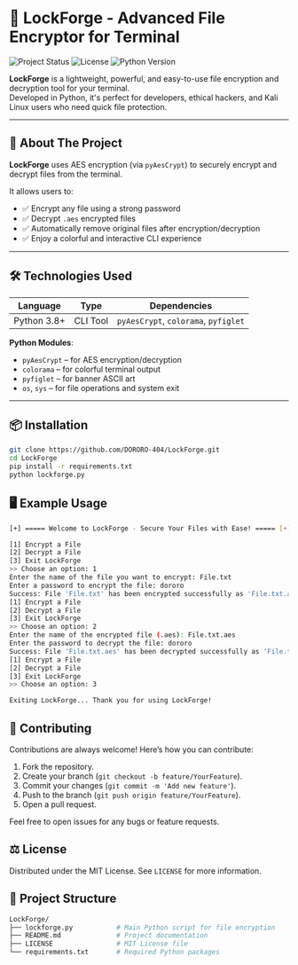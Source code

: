 # 🔐 LockForge - Advanced File Encryptor for Terminal

![Project Status](https://img.shields.io/badge/status-active-brightgreen)
![License](https://img.shields.io/badge/license-MIT-blue)
![Python Version](https://img.shields.io/badge/python-3.8+-blue)

**LockForge** is a lightweight, powerful, and easy-to-use file encryption and decryption tool for your terminal.  
Developed in Python, it's perfect for developers, ethical hackers, and Kali Linux users who need quick file protection.

---

## 🚀 About The Project

**LockForge** uses AES encryption (via `pyAesCrypt`) to securely encrypt and decrypt files from the terminal.

It allows users to:

- ✅ Encrypt any file using a strong password
- ✅ Decrypt `.aes` encrypted files
- ✅ Automatically remove original files after encryption/decryption
- ✅ Enjoy a colorful and interactive CLI experience

---

## 🛠 Technologies Used

| Language   | Type     | Dependencies       |
|------------|----------|--------------------|
| Python 3.8+| CLI Tool | `pyAesCrypt`, `colorama`, `pyfiglet`

**Python Modules**:
- `pyAesCrypt` – for AES encryption/decryption
- `colorama` – for colorful terminal output
- `pyfiglet` – for banner ASCII art
- `os`, `sys` – for file operations and system exit

---

## 📦 Installation

```bash
git clone https://github.com/DORORO-404/LockForge.git
cd LockForge
pip install -r requirements.txt
python lockforge.py
```

## 🖥️ Example Usage

```bash
[+] ===== Welcome to LockForge - Secure Your Files with Ease! ===== [+]

[1] Encrypt a File
[2] Decrypt a File
[3] Exit LockForge
>> Choose an option: 1
Enter the name of the file you want to encrypt: File.txt
Enter a password to encrypt the file: dororo
Success: File 'File.txt' has been encrypted successfully as 'File.txt.aes'.
[1] Encrypt a File
[2] Decrypt a File
[3] Exit LockForge
>> Choose an option: 2
Enter the name of the encrypted file (.aes): File.txt.aes
Enter the password to decrypt the file: dororo
Success: File 'File.txt.aes' has been decrypted successfully as 'File.txt'.
[1] Encrypt a File
[2] Decrypt a File
[3] Exit LockForge
>> Choose an option: 3

Exiting LockForge... Thank you for using LockForge!
```

## 🤝 Contributing

Contributions are always welcome! Here’s how you can contribute:

1. Fork the repository.
2. Create your branch (`git checkout -b feature/YourFeature`).
3. Commit your changes (`git commit -m 'Add new feature'`).
4. Push to the branch (`git push origin feature/YourFeature`).
5. Open a pull request.

Feel free to open issues for any bugs or feature requests.

## ⚖️ License

Distributed under the MIT License. See `LICENSE` for more information.

## 📁 Project Structure
```bash
LockForge/
├── lockforge.py           # Main Python script for file encryption
├── README.md              # Project documentation
├── LICENSE                # MIT License file
└── requirements.txt       # Required Python packages
```
